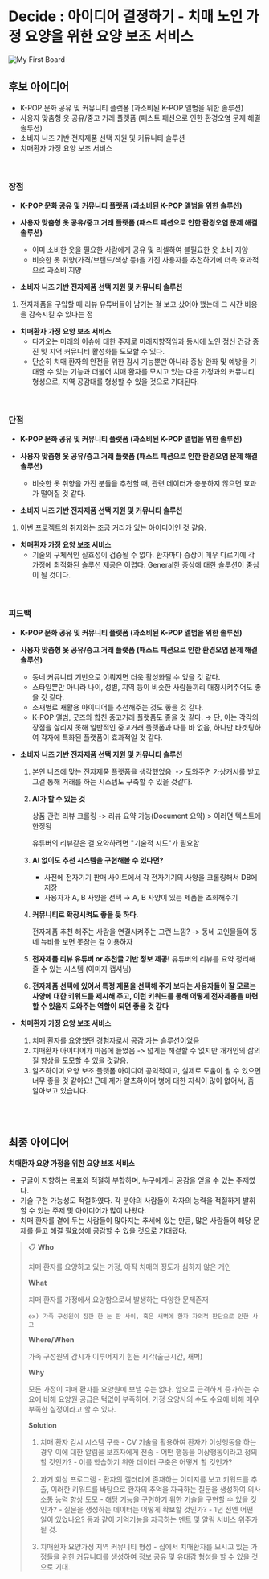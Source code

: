 # Decide : 아이디어 결정하기 - 치매 노인 가정 요양을 위한 요양 보조 서비스
![My First Board](https://user-images.githubusercontent.com/83996346/213963675-e017cd66-07e9-416f-a44d-ea6bb9d9c425.jpg)


## 후보 아이디어

- K-POP 문화 공유 및 커뮤니티 플랫폼 (과소비된 K-POP 앨범을 위한 솔루션)
- 사용자 맞춤형 옷 공유/중고 거래 플랫폼 (패스트 패션으로 인한 환경오염 문제 해결 솔루션)
- 소비자 니즈 기반 전자제품 선택 지원 및 커뮤니티 솔루션
- 치매환자 가정 요양 보조 서비스

<br>

### 장점

- **K-POP 문화 공유 및 커뮤니티 플랫폼 (과소비된 K-POP 앨범을 위한 솔루션)**

- **사용자 맞춤형 옷 공유/중고 거래 플랫폼 (패스트 패션으로 인한 환경오염 문제 해결 솔루션)**
    - 이미 소비한 옷을 필요한 사람에게 공유 및 리셀하여 불필요한 옷 소비 지양
    - 비슷한 옷 취향(가격/브랜드/색상 등)을 가진 사용자를 추천하기에 더욱 효과적으로 과소비 지양
- **소비자 니즈 기반 전자제품 선택 지원 및 커뮤니티 솔루션**
1. 전자제품을 구입할 때 리뷰 유튜버들이 남기는 걸 보고 샀어야 했는데 그 시간 비용을 감축시킬 수 있다는 점

- **치매환자 가정 요양 보조 서비스**
    - 다가오는 미래의 이슈에 대한 주제로 미래지향적임과 동시에 노인 정신 건강 증진 및 지역 커뮤니티 활성화를 도모할 수 있다.
    - 단순히 치매 환자의 안전을 위한 감시 기능뿐만 아니라 증상 완화 및 예방을 기대할 수 있는 기능과 더불어 치매 환자를 모시고 있는 다른 가정과의 커뮤니티 형성으로, 지역 공감대를 형성할 수 있을 것으로 기대된다.
    
<br>

### 단점

- **K-POP 문화 공유 및 커뮤니티 플랫폼 (과소비된 K-POP 앨범을 위한 솔루션)**

- **사용자 맞춤형 옷 공유/중고 거래 플랫폼 (패스트 패션으로 인한 환경오염 문제 해결 솔루션)**
    - 비슷한 옷 취향을 가진 분들을 추천할 때, 관련 데이터가 충분하지 않으면 효과가 떨어질 것 같다.
- **소비자 니즈 기반 전자제품 선택 지원 및 커뮤니티 솔루션**
1. 이번 프로젝트의 취지와는 조금 거리가 있는 아이디어인 것 같음.

- **치매환자 가정 요양 보조 서비스**
    - 기술의 구체적인 실효성이 검증될 수 없다. 환자마다 증상이 매우 다르기에 각 가정에 최적화된 솔루션 제공은 어렵다. General한 증상에 대한 솔루션이 중심이 될 것이다.

<br>

### 피드백

- **K-POP 문화 공유 및 커뮤니티 플랫폼 (과소비된 K-POP 앨범을 위한 솔루션)**

- **사용자 맞춤형 옷 공유/중고 거래 플랫폼 (패스트 패션으로 인한 환경오염 문제 해결 솔루션)**
    - 동네 커뮤니티 기반으로 이뤄지면 더욱 활성화될 수 있을 것 같다.
    - 스타일뿐만 아니라 나이, 성별, 지역 등이 비슷한 사람들끼리 매칭시켜주어도 좋을 것 같다.
    - 소재별로 재활용 아이디어를 추천해주는 것도 좋을 것 같다.
    - K-POP 앨범, 굿즈와 합친 중고거래 플랫폼도 좋을 것 같다. → 단, 이는 각각의 장점을 살리지 못해 일반적인 중고거래 플랫폼과 다를 바 없음, 하나만 타겟팅하여 각자에 특화된 플랫폼이 효과적일 것 같다.
- **소비자 니즈 기반 전자제품 선택 지원 및 커뮤니티 솔루션**
    1. 본인 니즈에 맞는 전자제품 플랫폼을 생각했었음 
    -> 도와주면 가상캐시를 받고 그걸 통해 거래를 하는 시스템도 구축할 수 있을 것같다.
    2. **AI가 할 수 있는 것**
        
        상품 관련 리뷰 크롤링 -> 리뷰 요약 가능(Document 요약) > 이러면 텍스트에 한정됨
        
        유튜버의 리뷰같은 걸 요약하려면 "기술적 시도"가 필요함
        
    3. **AI 없이도 추천 시스템을 구현해볼 수 있다면?**
        - 사전에 전자기기 판매 사이트에서
        각 전자기기의 사양을 크롤링해서 DB에 저장
        - 사용자가 A, B 사양을 선택 → A, B 사양이 있는 제품들 조회해주기
    4. **커뮤니티로 확장시켜도 좋을 듯 하다.**
        
        전자제품 추천 해주는 사람을 연결시켜주는 그런 느낌?
        -> 동네 고인물들이 동네 뉴비들 보면 못참는 걸 이용하자
        
    5. **전자제품 리뷰 유튜버 or 추천글 기반 정보 제공!**
    유튜버의 리뷰를 요약 정리해줄 수 있는 시스템 (이미지 캡셔닝)
    6. **전자제품 선택에 있어서 특정 제품을 선택해 주기 보다는 사용자들이 잘 모르는 사양에 대한 키워드를 제시해 주고, 이런 키워드를 통해 어떻게 전자제품을 마련할 수 있을지 도와주는 역할이 되면 좋을 것 같다**

- **치매환자 가정 요양 보조 서비스**
    1. 치매 환자를 요양했던 경험자로서 공감 가는 솔루션이었음
    2. 치매환자 아이디어가 마음에 들었음
    -> 넓게는 해결할 수 없지만 개개인의 삶의 질 향상을 도모할 수 있을 것같음.
    3. 알츠하이머 요양 보조 플랫폼 아이디어 공익적이고, 실제로 도움이 될 수 있으면 너무 좋을 것 같아요!
    근데 제가 알츠하이머 병에 대한 지식이 많이 없어서, 좀 알아보고 있습니다.

<br>

<br>

## 최종 아이디어

**치매환자 요양 가정을 위한 요양 보조 서비스**

- 구글이 지향하는 목표와 적절히 부합하며, 누구에게나 공감을 얻을 수 있는 주제였다.
- 기술 구현 가능성도 적절하였다. 각 분야의 사람들이 각자의 능력을 적절하게 발휘할 수 있는 주제 및 아이디어가 많이 나왔다.
- 치매 환자를 곁에 두는 사람들이 많아지는 추세에 있는 만큼, 많은 사람들이 해당 문제를 듣고 해결 필요성에 공감할 수  있을 것으로 기대됐다.


> 📋 **Who**
>
> 치매 환자를 요양하고 있는 가정, 아직 치매의 정도가 심하지 않은 개인
> 
> **What**
> 
> 치매 환자를 가정에서 요양함으로써 발생하는 다양한 문제존재
> 
>     ex) 가족 구성원이 잠깐 한 눈 판 사이, 혹은 새벽에 환자 자의적 판단으로 인한 사고
> 
> 
> 
> **Where/When**
> 
> 가족 구성원의 감시가 이루어지기 힘든 시각(출근시간, 새벽) 
> 
> **Why**
> 
> 모든 가정이 치매 환자를 요양원에 보낼 수는 없다. 앞으로 급격하게 증가하는 수요에 비해 요양원 공급은 턱없이 부족하며, 가정 요양사의 수도 수요에 비해 매우 부족한 실정이라고 할 수 있다.
> 
> **Solution**
> 
> 1. 치매 환자 감시 시스템 구축
    - CV 기술을 활용하여 환자가 이상행동을 하는 경우 이에 대한 알림을 보호자에게 전송
        - 어떤 행동을 이상행동이라고 정의할 것인가?
        - 이를 학습하기 위한 데이터 구축은 어떻게 할 것인가?
> 
> 2. 과거 회상 프로그램
    - 환자의 갤러리에 존재하는 이미지를 보고 키워드를 추출, 이러한 키워드를 바탕으로 환자의 추억을 자극하는 질문을 생성하여 의사소통 능력 향상 도모
        - 해당 기능을 구현하기 위한 기술을 구현할 수 있을 것인가?
        - 질문을 생성하는 데이터는 어떻게 확보할 것인가?
    - 1년 전엔 어떤 일이 있었나요? 등과 같이 기억기능을 자극하는 멘트 및 알림 서비스 위주가 될 것.
> 
> 3. 치매환자 요양가정 지역 커뮤니티 형성
    - 집에서 치매환자를 모시고 있는 가정들을 위한 커뮤니티를 생성하여 정보 공유 및 유대감 형성을 할 수 있을 것으로 기대.


